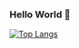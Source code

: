 ### Hello World 🥝

[![Top Langs](https://github-readme-stats.vercel.app/api/top-langs/?username=teacher-kiwi)](https://github.com/teacher-kiwi/github-readme-stats)
